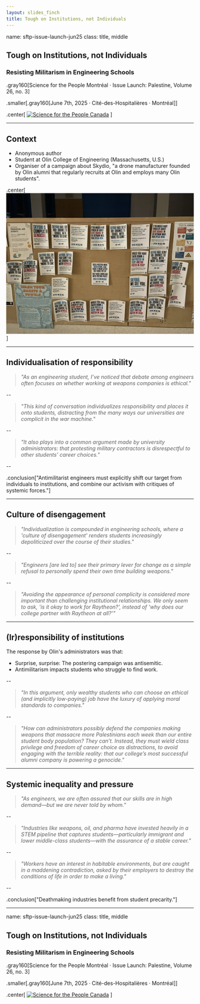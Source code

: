 ```yaml
---
layout: slides_finch
title: Tough on Institutions, not Individuals
---
```


name: sftp-issue-launch-jun25
class: title, middle

## Tough on Institutions, not Individuals
### Resisting Militarism in Engineering Schools

.gray160[Science for the People Montréal · Issue Launch: Palestine, Volume 26, no. 3]

.smaller[.gray160[June 7th, 2025 · Cité-des-Hospitalières · Montréal]]

.center[
<a href="https://sftp-canada.org/"><img src="../../../assets/images/slides/logos/sftpcan.png" alt="Science for the People Canada" style="height: 6em"></a>
]

---

## Context

- Anonymous author
- Student at Olin College of Engineering (Massachusetts, U.S.)
- Organiser of a campaign about Skydio, "a drone manufacturer founded by Olin alumni that regularly recruits at Olin and employs many Olin students".


.center[![:scale 45%](../assets/images/slides/misc/skydio-posters.jpg)]

---

## Individualisation of responsibility

> _"As an engineering student, I’ve noticed that debate among engineers often focuses on whether working at weapons companies is ethical."_

--

> _"This kind of conversation individualizes responsibility and places it onto students, distracting from the many ways our universities are complicit in the war machine."_

--

> _"It also plays into a common argument made by university administrators: that protesting military contractors is disrespectful to other students’ career choices."_

--

.conclusion["Antimilitarist engineers must explicitly shift our target from individuals to institutions, and combine our activism with critiques of systemic forces."]

---

## Culture of disengagement

> _"Individualization is compounded in engineering schools, where a 'culture of disengagement' renders students increasingly depoliticized over the course of their studies."_

--

> _"Engineers [are led to] see their primary lever for change as a simple refusal to personally spend their own time building weapons."_

--

> _"Avoiding the appearance of personal complicity is considered more important than challenging institutional relationships. We only seem to ask, 'is it okay to work for Raytheon?', instead of 'why does our college partner with Raytheon at all?'"_

---

## (Ir)responsibility of institutions

The response by Olin's administrators was that:
- Surprise, surprise: The postering campaign was antisemitic. 
- Antimilitarism impacts students who struggle to find work.

--

> _"In this argument, only wealthy students who can choose an ethical (and implicitly low-paying) job have the luxury of applying moral standards to companies."_

--

> _"How can administrators possibly defend the companies making weapons that massacre more Palestinians each week than our entire student body population? They can’t. Instead, they must wield class privilege and freedom of career choice as distractions, to avoid engaging with the terrible reality: that our college’s most successful alumni company is powering a genocide."_

---

## Systemic inequality and pressure

> _"As engineers, we are often assured that our skills are in high demand—but we are never told by whom."_

--

> _"Industries like weapons, oil, and pharma have invested heavily in a STEM pipeline that captures students—particularly immigrant and lower middle-class students—with the assurance of a stable career."_

--

> _"Workers have an interest in habitable environments, but are caught in a maddening contradiction, asked by their employers to destroy the conditions of life in order to make a living."_

--

.conclusion["Deathmaking industries benefit from student precarity."]

---

name: sftp-issue-launch-jun25
class: title, middle

## Tough on Institutions, not Individuals
### Resisting Militarism in Engineering Schools

.gray160[Science for the People Montréal · Issue Launch: Palestine, Volume 26, no. 3]

.smaller[.gray160[June 7th, 2025 · Cité-des-Hospitalières · Montréal]]

.center[
<a href="https://sftp-canada.org/"><img src="../../../assets/images/slides/logos/sftpcan.png" alt="Science for the People Canada" style="height: 6em"></a>
]
